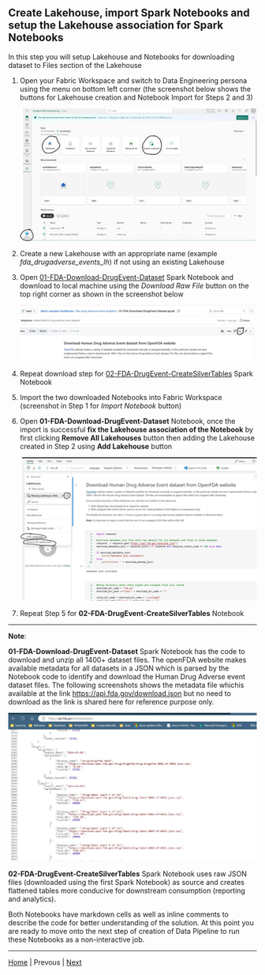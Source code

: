 ## Create Lakehouse, import Spark Notebooks and setup the Lakehouse association for Spark Notebooks

In this step you will setup Lakehouse and Notebooks for downloading dataset to Files section of the Lakehouse

1. Open your Fabric Workspace and switch to Data Engineering persona using the menu on bottom left corner (the screenshot below shows the buttons for Lakehouse creation and Notebook Import for Steps 2 and 3) 
   
    ![Fabric Data Engineering Persona](../images/FabricDataEngineeringPersona.jpg)    

2. Create a new Lakehouse with an appropriate name (example *fda_drugadverse_events_lh*) if not using an existing Lakehouse

3. Open [01-FDA-Download-DrugEvent-Dataset](../01-FDA-Download-DrugEvent-Dataset.ipynb) Spark Notebook and download to local machine using the *Download Raw File* button on the top right corner as shown in the screenshot below

    ![Downlaod Notebook](../images/DownloadNotebook.jpg)

4. Repeat download step for [02-FDA-DrugEvent-CreateSilverTables](../02-FDA-DrugEvent-CreateSilverTables.ipynb) Spark Notebook

5. Import the two downloaded Notebooks into Fabric Workspace (screenshot in Step 1 for *Import Notebook* button)

6. Open **01-FDA-Download-DrugEvent-Dataset** Notebook, once the import is successful **fix the Lakehouse association of the Notebook** by first clicking **Remove All Lakehouses** button then adding the Lakehouse created in Step 2 using **Add Lakehouse** button
    
    ![Notebook Lakehouse Association](../images/NotebookLakehouseAssociation.jpg)

7. Repeat Step 5 for **02-FDA-DrugEvent-CreateSilverTables** Notebook

***

**Note**:

**01-FDA-Download-DrugEvent-Dataset** Spark Notebook has the code to download and unzip all 1400+ dataset files. The openFDA website makes available metadata for all datasets in a JSON which is parsed by the Notebook code to identify and download the Human Drug Adverse event dataset files. The following screenshots shows the metadata file whichis available at the link https://api.fda.gov/download.json but no need to download as the link is shared here for reference purpose only.

![Metadata JSON file](../images/openFDADatasetMetadata.jpg)

**02-FDA-DrugEvent-CreateSilverTables** Spark Notebook uses raw JSON files (downloaded using the first Spark Notebook) as source and creates flattened tables more conducive for downstream consumption (reporting and analytics).

Both Notebooks have markdown cells as well as inline comments to describe the code for better understanding of the solution. At this point you are ready to move onto the next step of creation of Data Pipeline to run these Notebooks as a non-interactive job.

***

[Home](../Readme.md) | Prevous | [Next](./02-CreatePipeline.md)
